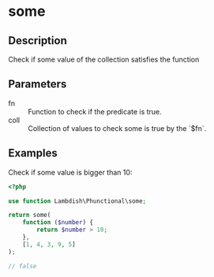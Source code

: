 # some

## Description
Check if some value of the collection satisfies the function

## Parameters

<dl>
  <dt>fn</dt>
  <dd>Function to check if the predicate is true.</dd>

  <dt>coll</dt>
  <dd>Collection of values to check some is true by the `$fn`.</dd>
</dl>

## Examples

Check if some value is bigger than 10:
```php
<?php

use function Lambdish\Phunctional\some;

return some(
    function ($number) {
        return $number > 10;
    }, 
    [1, 4, 3, 9, 5]
);

// false
```
